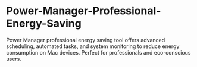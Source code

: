 # Power-Manager-Professional-Energy-Saving
Power Manager professional energy saving tool offers advanced scheduling, automated tasks, and system monitoring to reduce energy consumption on Mac devices. Perfect for professionals and eco-conscious users.

